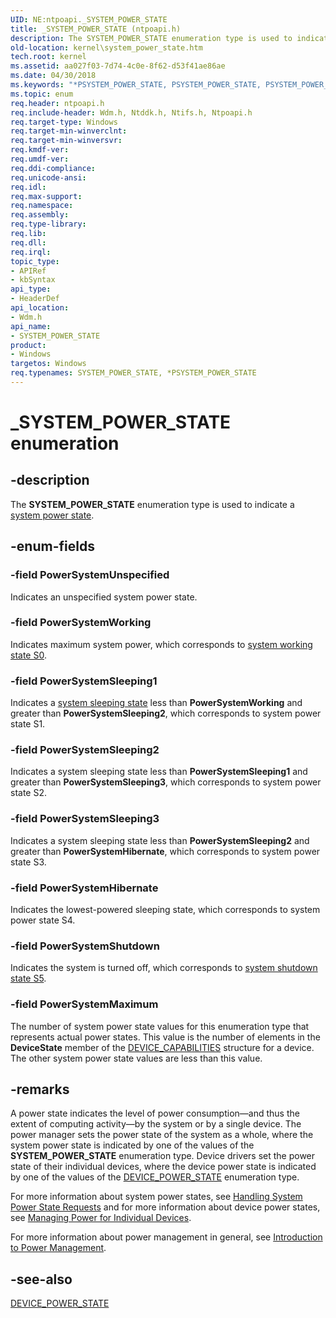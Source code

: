 ```yaml
---
UID: NE:ntpoapi._SYSTEM_POWER_STATE
title: _SYSTEM_POWER_STATE (ntpoapi.h)
description: The SYSTEM_POWER_STATE enumeration type is used to indicate a system power state.
old-location: kernel\system_power_state.htm
tech.root: kernel
ms.assetid: aa027f03-7d74-4c0e-8f62-d53f41ae86ae
ms.date: 04/30/2018
ms.keywords: "*PSYSTEM_POWER_STATE, PSYSTEM_POWER_STATE, PSYSTEM_POWER_STATE enumeration pointer [Kernel-Mode Driver Architecture], PowerSystemHibernate, PowerSystemMaximum, PowerSystemShutdown, PowerSystemSleeping1, PowerSystemSleeping2, PowerSystemSleeping3, PowerSystemUnspecified, PowerSystemWorking, SYSTEM_POWER_STATE, SYSTEM_POWER_STATE enumeration [Kernel-Mode Driver Architecture], _SYSTEM_POWER_STATE, kernel.system_power_state, sysenum_32377b1c-a5d3-491b-aebd-ee3d40798f73.xml, wdm/PSYSTEM_POWER_STATE, wdm/PowerSystemHibernate, wdm/PowerSystemMaximum, wdm/PowerSystemShutdown, wdm/PowerSystemSleeping1, wdm/PowerSystemSleeping2, wdm/PowerSystemSleeping3, wdm/PowerSystemUnspecified, wdm/PowerSystemWorking, wdm/SYSTEM_POWER_STATE"
ms.topic: enum
req.header: ntpoapi.h
req.include-header: Wdm.h, Ntddk.h, Ntifs.h, Ntpoapi.h
req.target-type: Windows
req.target-min-winverclnt: 
req.target-min-winversvr: 
req.kmdf-ver: 
req.umdf-ver: 
req.ddi-compliance: 
req.unicode-ansi: 
req.idl: 
req.max-support: 
req.namespace: 
req.assembly: 
req.type-library: 
req.lib: 
req.dll: 
req.irql: 
topic_type:
- APIRef
- kbSyntax
api_type:
- HeaderDef
api_location:
- Wdm.h
api_name:
- SYSTEM_POWER_STATE
product:
- Windows
targetos: Windows
req.typenames: SYSTEM_POWER_STATE, *PSYSTEM_POWER_STATE
---
```


# _SYSTEM_POWER_STATE enumeration


## -description


The <b>SYSTEM_POWER_STATE</b> enumeration type is used to indicate a <a href="https://docs.microsoft.com/windows-hardware/drivers/kernel/system-power-states">system power state</a>.


## -enum-fields




### -field PowerSystemUnspecified

Indicates an unspecified system power state. 


### -field PowerSystemWorking

Indicates maximum system power, which corresponds to <a href="https://docs.microsoft.com/windows-hardware/drivers/kernel/system-working-state-s0">system working state S0</a>. 


### -field PowerSystemSleeping1

Indicates a <a href="https://docs.microsoft.com/windows-hardware/drivers/kernel/system-sleeping-states">system sleeping state</a> less than <b>PowerSystemWorking</b> and greater than <b>PowerSystemSleeping2</b>, which corresponds to system power state S1. 


### -field PowerSystemSleeping2

Indicates a system sleeping state less than <b>PowerSystemSleeping1</b> and greater than <b>PowerSystemSleeping3</b>, which corresponds to system power state S2. 


### -field PowerSystemSleeping3

Indicates a system sleeping state less than <b>PowerSystemSleeping2</b> and greater than <b>PowerSystemHibernate</b>, which corresponds to system power state S3. 


### -field PowerSystemHibernate

Indicates the lowest-powered sleeping state, which corresponds to system power state S4. 


### -field PowerSystemShutdown

Indicates the system is turned off, which corresponds to <a href="https://docs.microsoft.com/windows-hardware/drivers/kernel/system-shutdown-state-s5">system shutdown state S5</a>. 


### -field PowerSystemMaximum

The number of system power state values for this enumeration type that represents actual power states. This value is the number of elements in the <b>DeviceState</b> member of the <a href="https://docs.microsoft.com/windows-hardware/drivers/ddi/content/wdm/ns-wdm-_device_capabilities">DEVICE_CAPABILITIES</a> structure for a device. The other system power state values are less than this value.


## -remarks



A power state indicates the level of power consumption—and thus the extent of computing activity—by the system or by a single device. The power manager sets the power state of the system as a whole, where the system power state is indicated by one of the values of the <b>SYSTEM_POWER_STATE</b> enumeration type. Device drivers set the power state of their individual devices, where the device power state is indicated by one of the values of the <a href="https://docs.microsoft.com/windows-hardware/drivers/ddi/content/wudfddi/ne-wudfddi-_device_power_state">DEVICE_POWER_STATE</a> enumeration type.

For more information about system power states, see <a href="https://docs.microsoft.com/windows-hardware/drivers/kernel/handling-system-power-state-requests">Handling System Power State Requests</a> and for more information about device power states, see <a href="https://docs.microsoft.com/windows-hardware/drivers/kernel/managing-power-for-individual-devices">Managing Power for Individual Devices</a>.

For more information about power management in general, see <a href="https://docs.microsoft.com/windows-hardware/drivers/kernel/introduction-to-power-management">Introduction to Power Management</a>.




## -see-also




<a href="https://docs.microsoft.com/windows-hardware/drivers/ddi/content/wudfddi/ne-wudfddi-_device_power_state">DEVICE_POWER_STATE</a>
 

 

